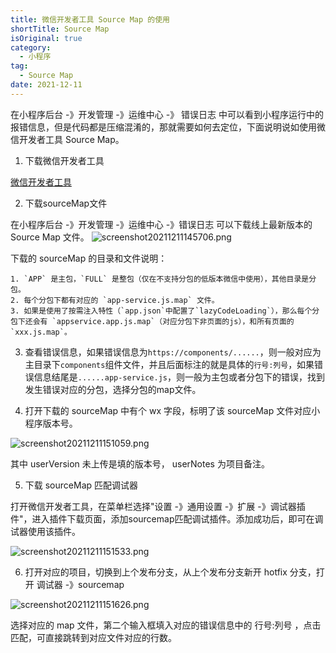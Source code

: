 ```yaml
---
title: 微信开发者工具 Source Map 的使用
shortTitle: Source Map
isOriginal: true
category:
  - 小程序
tag:
  - Source Map
date: 2021-12-11
---
```


在小程序后台 -》开发管理 -》运维中心 -》 错误日志 中可以看到小程序运行中的报错信息，但是代码都是压缩混淆的，那就需要如何去定位，下面说明说如使用微信开发者工具 Source Map。

1. 下载微信开发者工具

[微信开发者工具](https://developers.weixin.qq.com/miniprogram/dev/devtools/download.html)

2. 下载sourceMap文件

在小程序后台 -》开发管理 -》运维中心 -》错误日志 可以下载线上最新版本的 Source Map 文件。
![screenshot20211211145706.png](https://img.fxss.work/article-163920586000050-production.png)

下载的 sourceMap 的目录和文件说明：

```
1. `APP` 是主包，`FULL` 是整包（仅在不支持分包的低版本微信中使用），其他目录是分包。
2. 每个分包下都有对应的 `app-service.js.map` 文件。
3. 如果是使用了按需注入特性（`app.json`中配置了`lazyCodeLoading`），那么每个分包下还会有 `appservice.app.js.map`（对应分包下非页面的js），和所有页面的 `xxx.js.map`。
```

3. 查看错误信息，如果错误信息为`https://components/......`，则一般对应为主目录下`components`组件文件，并且后面标注的就是具体的`行号:列号`，如果错误信息结尾是`......app-service.js`，则一般为主包或者分包下的错误，找到发生错误对应的分包，选择分包的map文件。

4. 打开下载的 sourceMap 中有个 wx 字段，标明了该 sourceMap 文件对应小程序版本号。

![screenshot20211211151059.png](https://img.fxss.work/article-163920668500054-production.png)

其中 userVersion 未上传是填的版本号， userNotes 为项目备注。

5. 下载 sourceMap 匹配调试器

打开微信开发者工具，在菜单栏选择"设置 -》通用设置 -》扩展 -》调试器插件"，进入插件下载页面，添加sourcemap匹配调试插件。添加成功后，即可在调试器使用该插件。

![screenshot20211211151533.png](https://img.fxss.work/article-163920694800035-production.png)

6. 打开对应的项目，切换到上个发布分支，从上个发布分支新开 hotfix 分支，打开 调试器 -》sourcemap

![screenshot20211211151626.png](https://img.fxss.work/article-163920713300031-production.png)

选择对应的 map 文件，第二个输入框填入对应的错误信息中的 行号:列号 ，点击匹配，可直接跳转到对应文件对应的行数。
